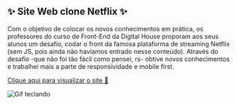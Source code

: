 ## ✨ Site Web clone Netflix ✨
  Com o objetivo de colocar os novos conhecimentos em prática, os professores do curso de Front-End da Digital House proporam aos seus alunos um desafio, codar o front da famosa plataforma de streaming Netflix (sem JS, pois ainda não havíamos entrado nesse conteúdo). Através do desafio -que não foi tão fácil como pensei, rs- obtive novos conhecimentos e trabalhei mais a parte de responsividade e mobile first.
  
   [Clique aqui para visualizar o site 🌈](https://netflix-micaelle.netlify.app)
  
  ![Gif teclando](https://github.com/Micaelleapds/nlw-2/blob/master/cat-typing-2.gif)

